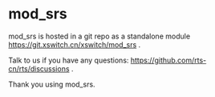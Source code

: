 # mod_srs

mod_srs is hosted in a git repo as a standalone module <https://git.xswitch.cn/xswitch/mod_srs> .

Talk to us if you have any questions: <https://github.com/rts-cn/rts/discussions> .

Thank you using mod_srs.


